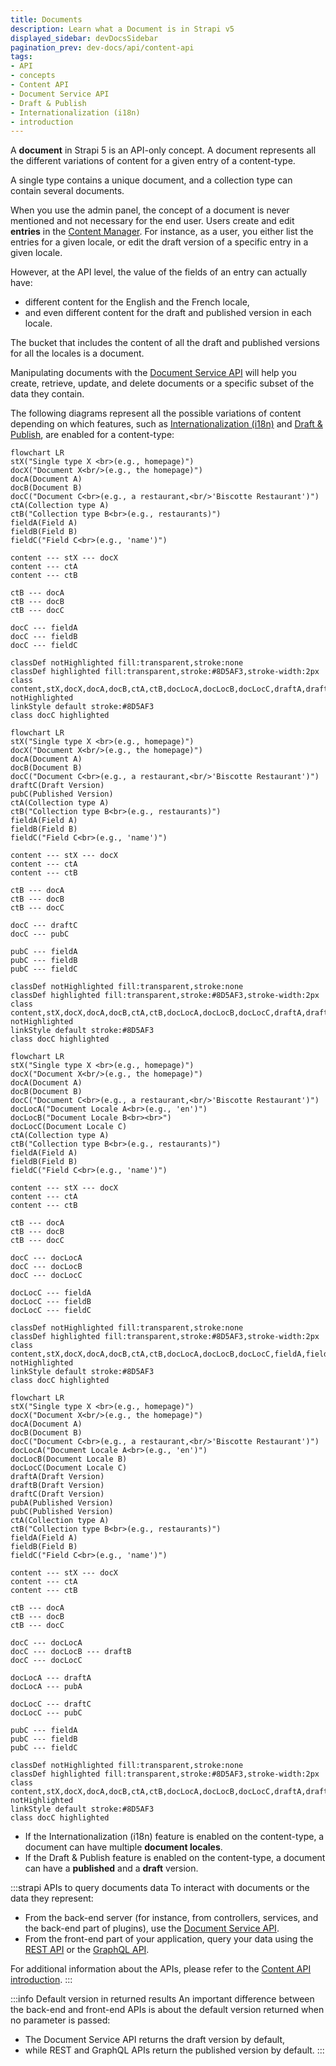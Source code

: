 ```yaml
---
title: Documents
description: Learn what a Document is in Strapi v5
displayed_sidebar: devDocsSidebar
pagination_prev: dev-docs/api/content-api
tags:
- API
- concepts
- Content API
- Document Service API
- Draft & Publish
- Internationalization (i18n)
- introduction
---
```


<div className="document-concept-page">

A **document** in Strapi 5 is an API-only concept. A document represents all the different variations of content for a given entry of a content-type.

A single type contains a unique document, and a collection type can contain several documents.

When you use the admin panel, the concept of a document is never mentioned and not necessary for the end user. Users create and edit **entries** in the [Content Manager](/user-docs/content-manager). For instance, as a user, you either list the entries for a given locale, or edit the draft version of a specific entry in a given locale.

However, at the API level, the value of the fields of an entry can actually have:

- different content for the English and the French locale,
- and even different content for the draft and published version in each locale.

The bucket that includes the content of all the draft and published versions for all the locales is a document.

Manipulating documents with the [Document Service API](/dev-docs/api/document-service) will help you create, retrieve, update, and delete documents or a specific subset of the data they contain.

The following diagrams represent all the possible variations of content depending on which features, such as [Internationalization (i18n)](/user-docs/content-manager/translating-content) and [Draft & Publish](/user-docs/content-manager/saving-and-publishing-content), are enabled for a content-type:

<Tabs>
<TabItem value="document-only" label="Neither i18n nor Draft & Publish enabled">

```mermaid
flowchart LR
stX("Single type X <br>(e.g., homepage)")
docX("Document X<br/>(e.g., the homepage)")
docA(Document A)
docB(Document B)
docC("Document C<br>(e.g., a restaurant,<br/>'Biscotte Restaurant')")
ctA(Collection type A)
ctB("Collection type B<br>(e.g., restaurants)")
fieldA(Field A)
fieldB(Field B)
fieldC("Field C<br>(e.g., 'name')")

content --- stX --- docX
content --- ctA
content --- ctB

ctB --- docA
ctB --- docB
ctB --- docC

docC --- fieldA
docC --- fieldB
docC --- fieldC

classDef notHighlighted fill:transparent,stroke:none
classDef highlighted fill:transparent,stroke:#8D5AF3,stroke-width:2px
class content,stX,docX,docA,docB,ctA,ctB,docLocA,docLocB,docLocC,draftA,draftB,draftC,pubA,pubB,pubC,fieldA,fieldB,fieldC notHighlighted
linkStyle default stroke:#8D5AF3
class docC highlighted
```

</TabItem>

<TabItem value="dandp-only" label="Only Draft & Publish enabled">

```mermaid
flowchart LR
stX("Single type X <br>(e.g., homepage)")
docX("Document X<br/>(e.g., the homepage)")
docA(Document A)
docB(Document B)
docC("Document C<br>(e.g., a restaurant,<br/>'Biscotte Restaurant')")
draftC(Draft Version)
pubC(Published Version)
ctA(Collection type A)
ctB("Collection type B<br>(e.g., restaurants)")
fieldA(Field A)
fieldB(Field B)
fieldC("Field C<br>(e.g., 'name')")

content --- stX --- docX
content --- ctA
content --- ctB

ctB --- docA
ctB --- docB
ctB --- docC

docC --- draftC
docC --- pubC

pubC --- fieldA
pubC --- fieldB
pubC --- fieldC

classDef notHighlighted fill:transparent,stroke:none
classDef highlighted fill:transparent,stroke:#8D5AF3,stroke-width:2px
class content,stX,docX,docA,docB,ctA,ctB,docLocA,docLocB,docLocC,draftA,draftB,draftC,pubA,pubB,pubC,fieldA,fieldB,fieldC notHighlighted
linkStyle default stroke:#8D5AF3
class docC highlighted
```

</TabItem>

<TabItem value="i18n-only" label="Only i18n enabled">

```mermaid
flowchart LR
stX("Single type X <br>(e.g., homepage)")
docX("Document X<br/>(e.g., the homepage)")
docA(Document A)
docB(Document B)
docC("Document C<br>(e.g., a restaurant,<br/>'Biscotte Restaurant')")
docLocA("Document Locale A<br>(e.g., 'en')")
docLocB("Document Locale B<br><br>")
docLocC(Document Locale C)
ctA(Collection type A)
ctB("Collection type B<br>(e.g., restaurants)")
fieldA(Field A)
fieldB(Field B)
fieldC("Field C<br>(e.g., 'name')")

content --- stX --- docX
content --- ctA
content --- ctB

ctB --- docA
ctB --- docB
ctB --- docC

docC --- docLocA
docC --- docLocB
docC --- docLocC

docLocC --- fieldA
docLocC --- fieldB
docLocC --- fieldC

classDef notHighlighted fill:transparent,stroke:none
classDef highlighted fill:transparent,stroke:#8D5AF3,stroke-width:2px
class content,stX,docX,docA,docB,ctA,ctB,docLocA,docLocB,docLocC,fieldA,fieldB,fieldC notHighlighted
linkStyle default stroke:#8D5AF3
class docC highlighted
```

</TabItem>

<TabItem value="i18n-and-dandp" label="i18n + Draft & Publish enabled" default>

```mermaid
flowchart LR
stX("Single type X <br>(e.g., homepage)")
docX("Document X<br/>(e.g., the homepage)")
docA(Document A)
docB(Document B)
docC("Document C<br>(e.g., a restaurant,<br/>'Biscotte Restaurant')")
docLocA("Document Locale A<br>(e.g., 'en')")
docLocB(Document Locale B)
docLocC(Document Locale C)
draftA(Draft Version)
draftB(Draft Version)
draftC(Draft Version)
pubA(Published Version)
pubC(Published Version)
ctA(Collection type A)
ctB("Collection type B<br>(e.g., restaurants)")
fieldA(Field A)
fieldB(Field B)
fieldC("Field C<br>(e.g., 'name')")

content --- stX --- docX
content --- ctA
content --- ctB

ctB --- docA
ctB --- docB
ctB --- docC

docC --- docLocA
docC --- docLocB --- draftB
docC --- docLocC

docLocA --- draftA
docLocA --- pubA

docLocC --- draftC
docLocC --- pubC

pubC --- fieldA
pubC --- fieldB
pubC --- fieldC

classDef notHighlighted fill:transparent,stroke:none
classDef highlighted fill:transparent,stroke:#8D5AF3,stroke-width:2px
class content,stX,docX,docA,docB,ctA,ctB,docLocA,docLocB,docLocC,draftA,draftB,draftC,pubA,pubB,pubC,fieldA,fieldB,fieldC notHighlighted
linkStyle default stroke:#8D5AF3
class docC highlighted
```

</TabItem>
</Tabs>

- If the Internationalization (i18n) feature is enabled on the content-type, a document can have multiple **document locales**.
- If the Draft & Publish feature is enabled on the content-type, a document can have a **published** and a **draft** version.

:::strapi APIs to query documents data
To interact with documents or the data they represent:

  - From the back-end server (for instance, from controllers, services, and the back-end part of plugins), use the [Document Service API](/dev-docs/api/document-service).
  - From the front-end part of your application, query your data using the [REST API](/dev-docs/api/rest) or the [GraphQL API](/dev-docs/api/graphql).

For additional information about the APIs, please refer to the [Content API introduction](/dev-docs/api/content-api).
:::

:::info Default version in returned results
An important difference between the back-end and front-end APIs is about the default version returned when no parameter is passed:
- The Document Service API returns the draft version by default,
- while REST and GraphQL APIs return the published version by default.
:::

</div>
